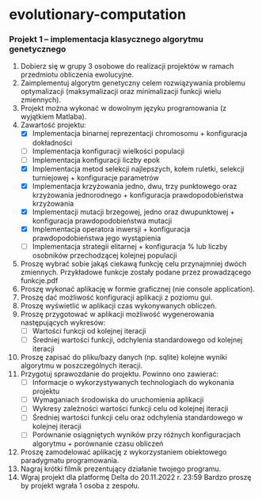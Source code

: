 # evolutionary-computation

### Projekt 1 – implementacja klasycznego algorytmu genetycznego
1. Dobierz się w grupy 3 osobowe do realizacji projektów w ramach przedmiotu
   obliczenia ewolucyjne.
2. Zaimplementuj algorytm genetyczny celem rozwiązywania problemu optymalizacji
   (maksymalizacji oraz minimalizacji funkcji wielu zmiennych).
3. Projekt można wykonać w dowolnym języku programowania (z wyjątkiem Matlaba).
4. Zawartość projektu:
   - [x] Implementacja binarnej reprezentacji chromosomu + konfiguracja dokładności
   - [ ] Implementacja konfiguracji wielkości populacji
   - [ ] Implementacja konfiguracji liczby epok
   - [x] Implementacja metod selekcji najlepszych, kołem ruletki, selekcji turniejowej +
             konfiguracje parametrów
   - [x] Implementacja krzyżowania jedno, dwu, trzy punktowego oraz krzyżowania
           jednorodnego + konfiguracja prawdopodobieństwa krzyżowania
   - [x] Implementacji mutacji brzegowej, jedno oraz dwupunktowej + konfiguracja
       prawdopodobieństwa mutacji
   - [x] Implementacja operatora inwersji + konfiguracja prawdopodobieństwa jego
         wystąpienia
   - [ ] Implementacja strategii elitarnej + konfiguracja % lub liczby osobników przechodzącej kolejnej populacji

5. Proszę wybrać sobie jakąś ciekawą funkcję celu przynajmniej dwóch zmiennych.
   Przykładowe funkcje zostały podane przez prowadzącego funkcje.pdf
6. Proszę wykonać aplikację w formie graficznej (nie console application).
7. Proszę dać możliwość konfiguracji aplikacji z poziomu gui.
8. Proszę wyświetlić w aplikacji czas wykonywanych obliczeń.
9. Proszę przygotować w aplikacji możliwość wygenerowania następujących wykresów:
   - [ ] Wartości funkcji od kolejnej iteracji
   - [ ] Średniej wartości funkcji, odchylenia standardowego od kolejnej iteracji
10. Proszę zapisać do pliku/bazy danych (np. sqlite) kolejne wyniki algorytmu w
    poszczególnych iteracji.
11. Przygotuj sprawozdanie do projektu. Powinno ono zawierać:
    - [ ] Informacje o wykorzystywanych technologiach do wykonania projektu
    - [ ] Wymaganiach środowiska do uruchomienia aplikacji
    - [ ] Wykresy zależności wartości funkcji celu od kolejnej iteracji
    - [ ] Średniej wartości funkcji celu oraz odchylenia standardowego w kolejnej iteracji
    - [ ] Porównanie osiągniętych wyników przy różnych konfiguracjach algorytmu +
       porównanie czasu obliczeń
12. Proszę zamodelować aplikację z wykorzystaniem obiektowego paradygmatu
    programowania.
13. Nagraj krótki filmik prezentujący działanie twojego programu.
14. Wgraj projekt dla platformę Delta do 20.11.2022 r. 23:59 Bardzo proszę by projekt
    wgrała 1 osoba z zespołu.